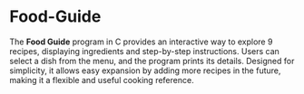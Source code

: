 # Food-Guide
The **Food Guide** program in C provides an interactive way to explore 9 recipes, displaying ingredients and step-by-step instructions. Users can select a dish from the menu, and the program prints its details. Designed for simplicity, it allows easy expansion by adding more recipes in the future, making it a flexible and useful cooking reference.
